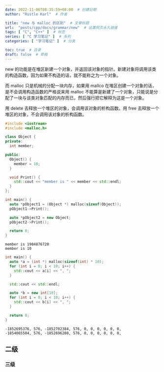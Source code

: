 ```yaml
---
date: 2022-11-06T08:35:59+08:00  # 创建日期
author: "Rustle Karl"  # 作者

title: "new 与 malloc 的区别"  # 文章标题
url:  "posts/cpp/docs/grammar/new"  # 设置网页永久链接
tags: [ "C", "C++" ]  # 标签
series: [ "C 学习笔记" ]  # 系列
categories: [ "学习笔记" ]  # 分类

toc: true  # 目录
draft: false  # 草稿
---
```


new 的功能是在堆区新建一个对象，并返回该对象的指针。新建对象将调用该类的构造函数，因为如果不构造的话，就不能称之为一个对象。

而 malloc 只是机械的分配一块内存，如果用 mallco 在堆区创建一个对象的话，是不会调用构造函数的严格说来用 malloc 不能算是新建了一个对象，只能说是分配了一块与该类对象匹配的内存而已，然后强行把它解释为这是一个对象。

用 delete 去释放一个堆区的对象，会调用该对象的析构函数。用 free 去释放一个堆区的对象，不会调用该对象的析构函数。

```c++
#include <iostream>
#include <malloc.h>

class Object {
private:
  int member;

public:
  Object() {
    member = 10;
  }

  void Print() {
    std::cout << "member is " << member << std::endl;
  }
};

int main() {
  auto *pObject1 = (Object *) malloc(sizeof(Object));
  pObject1->Print();

  auto *pObject2 = new Object;
  pObject2->Print();

  return 0;
}
```

```
member is 1904876720
member is 10
```

```c++
int main() {
  auto *a = (int *) malloc(sizeof(int) * 10);
  for (int i = 0; i < 10; i++) {
    std::cout << a[i] << ", ";
  }

  std::cout << std::endl;

  auto *b = new int[10];
  for (int i = 0; i < 10; i++) {
    std::cout << b[i] << ", ";
  }

  return 0;
}
```

```
-1852695376, 576, -1852702384, 576, 0, 0, 0, 0, 0, 0, 
-1854065504, 576, -1852696208, 576, 0, 0, 0, 0, 0, 0, 
```


## 二级

### 三级

```c++

```

```c++

```
